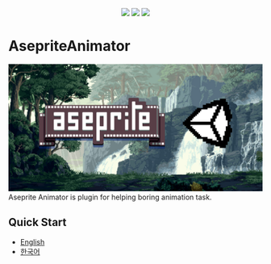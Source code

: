 <p align="center"><img src="https://img.shields.io/github/workflow/status/weisswolfi/AsepriteAnimator/Build?logo=github&style=flat-square"> <img src ="https://img.shields.io/github/v/release/weisswolfi/asepriteanimator?style=flat-square&logo=github"/> <img src ="https://img.shields.io/github/downloads/weisswolfi/asepriteanimator/total?style=flat-square&color=brightgreen&logo=github"/> </p>

# AsepriteAnimator
![main image](Images/logo.png)
Aseprite Animator is plugin for helping boring animation task.

## Quick Start
- [English](Quick%20Start/en.md)
- [한국어](Quick%20Start/kr.md)
